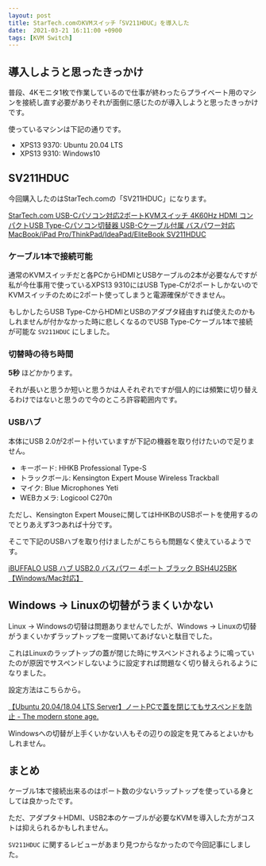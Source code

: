 ```yaml
---
layout: post
title: StarTech.comのKVMスイッチ「SV211HDUC」を導入した
date:  2021-03-21 16:11:00 +0900
tags: [KVM Switch]
---
```


## 導入しようと思ったきっかけ

普段、4Kモニタ1枚で作業しているので仕事が終わったらプライベート用のマシンを接続し直す必要がありそれが面倒に感じたのが導入しようと思ったきっかけです。

使っているマシンは下記の通りです。

- XPS13 9370: Ubuntu 20.04 LTS
- XPS13 9310: Windows10

## SV211HDUC

今回購入したのはStarTech.comの「SV211HDUC」になります。

[StarTech.com USB-Cパソコン対応2ポートKVMスイッチ 4K60Hz HDMI コンパクトUSB Type-Cパソコン切替器 USB-Cケーブル付属 バスパワー対応 MacBook/iPad Pro/ThinkPad/IdeaPad/EliteBook SV211HDUC](https://amzn.to/30ZhZfW)

### ケーブル1本で接続可能

通常のKVMスイッチだと各PCからHDMIとUSBケーブルの2本が必要なんですが私が今仕事用で使っているXPS13 9310にはUSB Type-Cが2ポートしかないのでKVMスイッチのために2ポート使ってしまうと電源確保ができません。

もしかしたらUSB Type-CからHDMIとUSBのアダプタ経由すれば使えたのかもしれませんが付かなかった時に悲しくなるのでUSB Type-Cケーブル1本で接続が可能な `SV211HDUC` にしました。

### 切替時の待ち時間

**5秒** ほどかかります。

それが長いと思うか短いと思うかは人それぞれですが個人的には頻繁に切り替えるわけではないと思うので今のところ許容範囲内です。

### USBハブ

本体にUSB 2.0が2ポート付いていますが下記の機器を取り付けたいので足りません。

- キーボード: HHKB Professional Type-S
- トラックボール: Kensington Expert Mouse Wireless Trackball
- マイク: Blue Microphones Yeti
- WEBカメラ: Logicool C270n

ただし、Kensington Expert Mouseに関してはHHKBのUSBポートを使用するのでとりあえず3つあれば十分です。

そこで下記のUSBハブを取り付けましたがこちらも問題なく使えているようです。

[iBUFFALO USB ハブ USB2.0 バスパワー 4ポート ブラック BSH4U25BK【Windows/Mac対応】](https://amzn.to/3tH8Ogt)

## Windows -> Linuxの切替がうまくいかない

Linux -> Windowsの切替は問題ありませんでしたが、Windows -> Linuxの切替がうまくいかずラップトップを一度開いてあげないと駄目でした。

これはLinuxのラップトップの蓋が閉じた時にサスペンドされるように鳴っていたのが原因でサスペンドしないように設定すれば問題なく切り替えられるようになりました。

設定方法はこちらから。

[【Ubuntu 20.04/18.04 LTS Server】ノートPCで蓋を閉じてもサスペンドを防止 - The modern stone age.](https://www.yokoweb.net/2018/05/11/ubuntu18-notepc-suspend-ignore/)

Windowsへの切替が上手くいかない人もその辺りの設定を見てみるとよいかもしれません。

## まとめ

ケーブル1本で接続出来るのはポート数の少ないラップトップを使っている身としては良かったです。

ただ、アダプタ＋HDMI、USB2本のケーブルが必要なKVMを導入した方がコストは抑えられるかもしれません。

`SV211HDUC` に関するレビューがあまり見つからなかったので今回記事にしました。